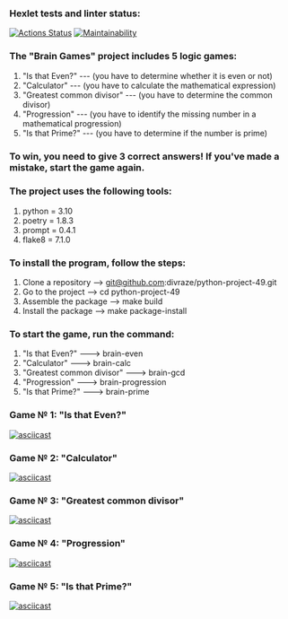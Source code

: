 ### Hexlet tests and linter status:
[![Actions Status](https://github.com/divraze/python-project-49/actions/workflows/hexlet-check.yml/badge.svg)](https://github.com/divraze/python-project-49/actions)
[![Maintainability](https://api.codeclimate.com/v1/badges/94a2f16935da188fe62c/maintainability)](https://codeclimate.com/github/divraze/python-project-49/maintainability)


### The "Brain Games" project includes 5 logic games:
1. "Is that Even?" --- (you have to determine whether it is even or not)
2. "Calculator" --- (you have to calculate the mathematical expression)
3. "Greatest common divisor" --- (you have to determine the common divisor)
4. "Progression" --- (you have to identify the missing number in a mathematical progression)
5. "Is that Prime?" --- (you have to determine if the number is prime)

### To win, you need to give 3 correct answers! If you've made a mistake, start the game again.



### The project uses the following tools:
1. python = 3.10
2. poetry = 1.8.3
3. prompt = 0.4.1
4. flake8 = 7.1.0



### To install the program, follow the steps:
1. Clone a repository --> git@github.com:divraze/python-project-49.git
2. Go to the project --> cd python-project-49
3. Assemble the package --> make build
4. Install the package --> make package-install



### To start the game, run the command:
1. "Is that Even?" ---> brain-even
2. "Calculator" ---> brain-calc
3. "Greatest common divisor" ---> brain-gcd
4. "Progression" ---> brain-progression
5. "Is that Prime?" ---> brain-prime



### Game № 1: "Is that Even?"
[![asciicast](https://asciinema.org/a/YjNd0GvDfwjd4yz6vkOlOJKas.svg)](https://asciinema.org/a/YjNd0GvDfwjd4yz6vkOlOJKas)


### Game № 2: "Calculator"
[![asciicast](https://asciinema.org/a/NrBpDOCXLJkDqqOJuj0zpa7O2.svg)](https://asciinema.org/a/NrBpDOCXLJkDqqOJuj0zpa7O2)


### Game № 3: "Greatest common divisor"
[![asciicast](https://asciinema.org/a/feCDNKv79eboMoLJYduWH1Dnc.svg)](https://asciinema.org/a/feCDNKv79eboMoLJYduWH1Dnc)


### Game № 4: "Progression"
[![asciicast](https://asciinema.org/a/DdS7GOAchd5WbWnrqgwuQGamT.svg)](https://asciinema.org/a/DdS7GOAchd5WbWnrqgwuQGamT)


### Game № 5: "Is that Prime?"
[![asciicast](https://asciinema.org/a/ZsY7fdoYzLKEmXGebGcubm7R2.svg)](https://asciinema.org/a/ZsY7fdoYzLKEmXGebGcubm7R2)
